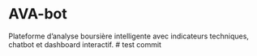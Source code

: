 # AVA-bot
Plateforme d’analyse boursière intelligente avec indicateurs techniques, chatbot et dashboard interactif.
#   t e s t   c o m m i t  
 